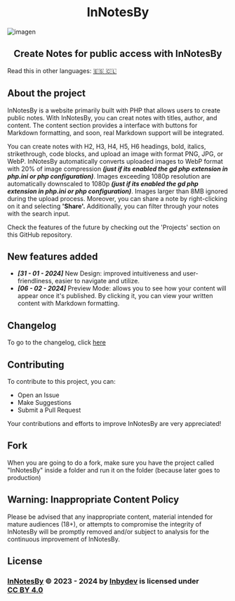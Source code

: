 <div align="center">
  
# InNotesBy
  
</div>

![imagen](https://github.com/Inbydev/InNotesBy/assets/139036190/2c2605e4-31d6-4ec7-a880-4f7e96a4f8c3)


<div align="center">
  
## Create Notes for public access with InNotesBy
  
</div>

Read this in other languages: [🇪🇸 🇨🇱](./docs/readme/README-es.md)

## About the project

InNotesBy is a website primarily built with PHP that allows users to create public notes. With InNotesBy, you can creat notes with titles, author, and content. The content section provides a interface with buttons for Markdown formatting, and soon, real Markdown support will be integrated.

You can create notes with H2, H3, H4, H5, H6 headings, bold, italics, strikethrough, code blocks, and upload an image with format PNG, JPG, or WebP. InNotesBy automatically converts uploaded images to WebP format with 20% of image compression ***(just if its enabled the gd php extension in php.ini or php configuration)***. Images exceeding 1080p resolution are automatically downscaled to 1080p ***(just if its enabled the gd php extension in php.ini or php configuration)***. Images larger than 8MB ignored during the upload process. Moreover, you can share a note by right-clicking on it and selecting **'Share'.** Additionally, you can filter through your notes with the search input.

Check the features of the future by checking out the 'Projects' section on this GitHub repository.

## New features added
- ***[31 - 01 - 2024]*** New Design: improved intuitiveness and user-friendliness, easier to navigate and utilize.
- ***[06 - 02 - 2024]*** Preview Mode: allows you to see how your content will appear once it's published. By clicking it, you can view your written content with Markdown formatting.

## Changelog

To go to the changelog, click [here](./changelog.md)

## Contributing

To contribute to this project, you can:
- Open an Issue
- Make Suggestions
- Submit a Pull Request

Your contributions and efforts to improve InNotesBy are very appreciated!

## Fork

When you are going to do a fork, make sure you have the project called "InNotesBy" inside a folder and run it on the folder (because later goes to production)

## Warning: Inappropriate Content Policy

Please be advised that any inappropriate content, material intended for mature audiences (18+), or attempts to compromise the integrity of InNotesBy will be promptly removed and/or subject to analysis for the continuous improvement of InNotesBy.


## License

<h3>
<a href="https://github.com/Inbydev/InNotesBy">InNotesBy</a> © 2023 - 2024
by
<a href="https://github.com/Inbydev">Inbydev</a>
is licensed under
<a href="http://creativecommons.org/licenses/by/4.0/?ref=chooser-v1" target="_blank" style="display:inline-block;">CC BY 4.0
</a>
</h3>
